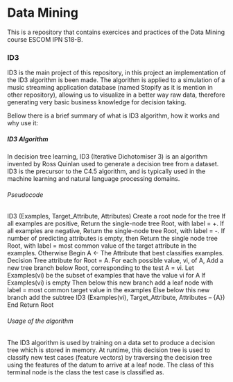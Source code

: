 # Data Mining
This is a repository that contains exercices and practices of the Data Mining course ESCOM IPN S18-B.

### ID3
ID3 is the main project of this repository, in this project an implementation of the ID3 algorithm is been made. The algorithm is applied to a simulation of a music streaming application database (named Stopify as it is mention in other repository), allowing us to visualize in a better way raw data, therefore generating very basic business knowledge for decision taking.

Bellow there is a brief summary of what is ID3 algorithm, how it works and why use it: 

##### ID3 Algorithm
In decision tree learning, ID3 (Iterative Dichotomiser 3) is an algorithm invented by Ross Quinlan used to generate a decision tree from a dataset. ID3 is the precursor to the C4.5 algorithm, and is typically used in the machine learning and natural language processing domains.

###### Pseudocode
ID3 (Examples, Target_Attribute, Attributes)
    Create a root node for the tree
    If all examples are positive, Return the single-node tree Root, with label = +.
    If all examples are negative, Return the single-node tree Root, with label = -.
    If number of predicting attributes is empty, then Return the single node tree Root,
    with label = most common value of the target attribute in the examples.
    Otherwise Begin
        A ← The Attribute that best classifies examples.
        Decision Tree attribute for Root = A.
        For each possible value, vi, of A,
            Add a new tree branch below Root, corresponding to the test A = vi.
            Let Examples(vi) be the subset of examples that have the value vi for A
            If Examples(vi) is empty
                Then below this new branch add a leaf node with label = most common target value in the examples
            Else below this new branch add the subtree ID3 (Examples(vi), Target_Attribute, Attributes – {A})
    End
    Return Root

###### Usage of the algorithm
The ID3 algorithm is used by training on a data set to produce a decision tree which is stored in memory. At runtime, this decision tree is used to classify new test cases (feature vectors) by traversing the decision tree using the features of the datum to arrive at a leaf node. The class of this terminal node is the class the test case is classified as.
